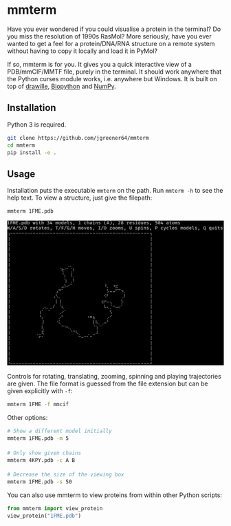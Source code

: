 # mmterm

Have you ever wondered if you could visualise a protein in the terminal?
Do you miss the resolution of 1990s RasMol?
More seriously, have you ever wanted to get a feel for a protein/DNA/RNA structure on a remote system without having to copy it locally and load it in PyMol?

If so, mmterm is for you.
It gives you a quick interactive view of a PDB/mmCIF/MMTF file, purely in the terminal.
It should work anywhere that the Python curses module works, i.e. anywhere but Windows.
It is built on top of [drawille](https://github.com/asciimoo/drawille), [Biopython](https://github.com/biopython/biopython) and [NumPy](https://numpy.org).

## Installation

Python 3 is required.

```bash
git clone https://github.com/jgreener64/mmterm
cd mmterm
pip install -e .
```

## Usage

Installation puts the executable `mmterm` on the path.
Run `mmterm -h` to see the help text.
To view a structure, just give the filepath:

```bash
mmterm 1FME.pdb
```

![mmterm example](example.gif)

Controls for rotating, translating, zooming, spinning and playing trajectories are given.
The file format is guessed from the file extension but can be given explicitly with `-f`:

```bash
mmterm 1FME -f mmcif
```

Other options:

```bash
# Show a different model initially
mmterm 1FME.pdb -m 5

# Only show given chains
mmterm 4KPY.pdb -c A B

# Decrease the size of the viewing box
mmterm 1FME.pdb -s 50
```

You can also use mmterm to view proteins from within other Python scripts:

```python
from mmterm import view_protein
view_protein("1FME.pdb")
```
